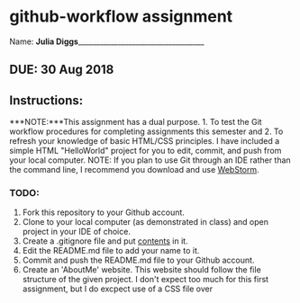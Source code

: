 # github-workflow assignment

Name: __Julia Diggs_____________________________________

## DUE: 30 Aug 2018

## Instructions:
***NOTE:***This assignment has a dual purpose. 1. To test the Git workflow procedures for completing assignments this semester and 2. To refresh your knowledge of basic HTML/CSS principles. I have included a simple HTML "HelloWorld" project for you to edit, commit, and push from your local computer. NOTE: If you plan to use Git through an IDE rather than the command line, I recommend you download and use [WebStorm](https://www.jetbrains.com/webstorm/).

### TODO:
1. Fork this repository to your Github account.
2. Clone to your local computer (as demonstrated in class) and open project in your IDE of choice.
3. Create a .gitignore file and put [contents](#.gitignore) in it.
4. Edit the README.md file to add your name to it.
5. Commit and push the README.md file to your Github account.
6. Create an 'AboutMe' website. This website should follow the file structure of the given project. I don't expect too much for this first assignment, but I do excpect use of a CSS file over <style> tags. Apply any knowledge you remember from CSCI 115. You can even recycle code from your past work. The main thing is knocking off the rust and going through the workflow. This project should also let me get to know you a little better.
 
 When you are complete with your project, commit and push files to GitHub.
 
 ***Note:*** Any issues you have with either the GitHub steps or HTML/CSS questions should be asked publically in Piazza. If you have a question, chances are someone else does also. If you see someone has posted a question on Piazza and you know the answer, please chime in and answer. This might seem rough at the beginning, but I promise it will get easier.

# .gitignore

.idea/workspace.xml

.idea/tasks.xml

.idea/dataSources/

.idea/dataSources.ids

.idea/dataSources.xml

.idea/dataSources.local.xml

.idea/sqlDataSources.xml

.idea/dynamic.xml

.idea/uiDesigner.xml

.idea/gradle.xml

.idea/libraries

.idea/mongoSettings.xml

*.iws

/out/

.idea_modules/

atlassian-ide-plugin.xml

com_crashlytics_export_strings.xml

crashlytics.properties

crashlytics-build.properties

fabric.properties

*.iml

modules.xml

.idea/misc.xml

*.ipr

compiler.xml

profiles_settings.xml

vcs.xml
